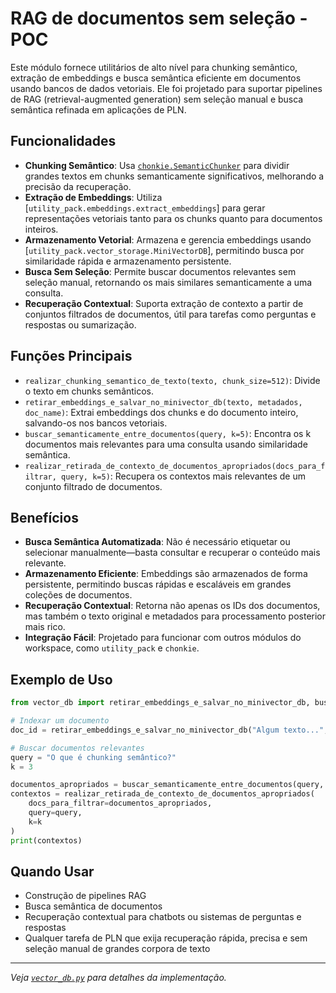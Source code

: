 # RAG de documentos sem seleção - POC

Este módulo fornece utilitários de alto nível para chunking semântico, extração de embeddings e busca semântica eficiente em documentos usando bancos de dados vetoriais. Ele foi projetado para suportar pipelines de RAG (retrieval-augmented generation) sem seleção manual e busca semântica refinada em aplicações de PLN.

## Funcionalidades

- **Chunking Semântico**: Usa [`chonkie.SemanticChunker`](https://github.com/minishlab/chonkie) para dividir grandes textos em chunks semanticamente significativos, melhorando a precisão da recuperação.
- **Extração de Embeddings**: Utiliza [`utility_pack.embeddings.extract_embeddings`] para gerar representações vetoriais tanto para os chunks quanto para documentos inteiros.
- **Armazenamento Vetorial**: Armazena e gerencia embeddings usando [`utility_pack.vector_storage.MiniVectorDB`], permitindo busca por similaridade rápida e armazenamento persistente.
- **Busca Sem Seleção**: Permite buscar documentos relevantes sem seleção manual, retornando os mais similares semanticamente a uma consulta.
- **Recuperação Contextual**: Suporta extração de contexto a partir de conjuntos filtrados de documentos, útil para tarefas como perguntas e respostas ou sumarização.

## Funções Principais

- `realizar_chunking_semantico_de_texto(texto, chunk_size=512)`: Divide o texto em chunks semânticos.
- `retirar_embeddings_e_salvar_no_minivector_db(texto, metadados, doc_name)`: Extrai embeddings dos chunks e do documento inteiro, salvando-os nos bancos vetoriais.
- `buscar_semanticamente_entre_documentos(query, k=5)`: Encontra os k documentos mais relevantes para uma consulta usando similaridade semântica.
- `realizar_retirada_de_contexto_de_documentos_apropriados(docs_para_filtrar, query, k=5)`: Recupera os contextos mais relevantes de um conjunto filtrado de documentos.

## Benefícios

- **Busca Semântica Automatizada**: Não é necessário etiquetar ou selecionar manualmente—basta consultar e recuperar o conteúdo mais relevante.
- **Armazenamento Eficiente**: Embeddings são armazenados de forma persistente, permitindo buscas rápidas e escaláveis em grandes coleções de documentos.
- **Recuperação Contextual**: Retorna não apenas os IDs dos documentos, mas também o texto original e metadados para processamento posterior mais rico.
- **Integração Fácil**: Projetado para funcionar com outros módulos do workspace, como `utility_pack` e `chonkie`.

## Exemplo de Uso

```python
from vector_db import retirar_embeddings_e_salvar_no_minivector_db, buscar_semanticamente_entre_documentos

# Indexar um documento
doc_id = retirar_embeddings_e_salvar_no_minivector_db("Algum texto...", {"autor": "Alice"}, "doc1")

# Buscar documentos relevantes
query = "O que é chunking semântico?"
k = 3

documentos_apropriados = buscar_semanticamente_entre_documentos(query, k)
contextos = realizar_retirada_de_contexto_de_documentos_apropriados(
    docs_para_filtrar=documentos_apropriados,
    query=query,
    k=k
)
print(contextos)
```

## Quando Usar

- Construção de pipelines RAG
- Busca semântica de documentos
- Recuperação contextual para chatbots ou sistemas de perguntas e respostas
- Qualquer tarefa de PLN que exija recuperação rápida, precisa e sem seleção manual de grandes corpora de texto

---
*Veja [`vector_db.py`](vector_db.py) para detalhes da implementação.*
